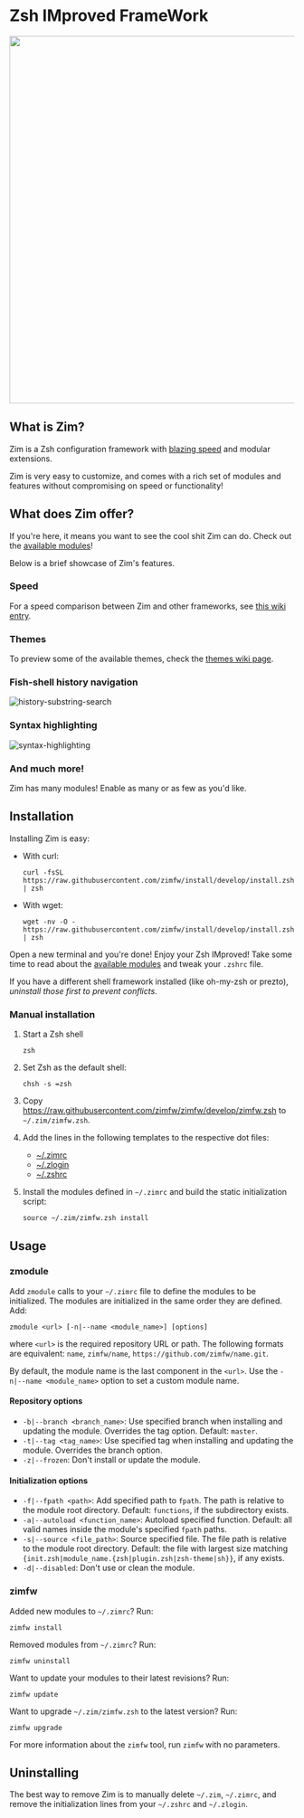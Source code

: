 Zsh IMproved FrameWork
======================

<div align="center">
  <a href="https://github.com/zimfw/zimfw">
    <img width=650px src="https://zimfw.github.io/images/zim_banner.png">
  </a>
</div>

What is Zim?
------------
Zim is a Zsh configuration framework with [blazing speed] and modular extensions.

Zim is very easy to customize, and comes with a rich set of modules and features without compromising on speed or functionality!

What does Zim offer?
-----------------
If you're here, it means you want to see the cool shit Zim can do. Check out the [available modules]!

Below is a brief showcase of Zim's features.

### Speed
For a speed comparison between Zim and other frameworks, see [this wiki entry][blazing speed].

### Themes

To preview some of the available themes, check the [themes wiki page].

### Fish-shell history navigation
![history-substring-search]

### Syntax highlighting
![syntax-highlighting]

### And much more!
Zim has many modules! Enable as many or as few as you'd like.

Installation
------------
Installing Zim is easy:

  * With curl:

        curl -fsSL https://raw.githubusercontent.com/zimfw/install/develop/install.zsh | zsh

  * With wget:

        wget -nv -O - https://raw.githubusercontent.com/zimfw/install/develop/install.zsh | zsh

Open a new terminal and you're done! Enjoy your Zsh IMproved! Take some time to
read about the [available modules] and tweak your `.zshrc` file.

If you have a different shell framework installed (like oh-my-zsh or prezto),
*uninstall those first to prevent conflicts*.

### Manual installation

1. Start a Zsh shell

       zsh

2. Set Zsh as the default shell:

       chsh -s =zsh

3. Copy https://raw.githubusercontent.com/zimfw/zimfw/develop/zimfw.zsh to
   `~/.zim/zimfw.zsh`.

4. Add the lines in the following templates to the respective dot files:
   * [~/.zimrc](https://github.com/zimfw/install/blob/develop/src/templates/zimrc)
   * [~/.zlogin](https://github.com/zimfw/install/blob/develop/src/templates/zlogin)
   * [~/.zshrc](https://github.com/zimfw/install/blob/develop/src/templates/zshrc)

5. Install the modules defined in `~/.zimrc` and build the static initialization script:

       source ~/.zim/zimfw.zsh install

Usage
-----

### zmodule

Add `zmodule` calls to your `~/.zimrc` file to define the modules to be initialized.
The modules are initialized in the same order they are defined. Add:

    zmodule <url> [-n|--name <module_name>] [options]

where `<url>` is the required repository URL or path. The following formats
are equivalent: `name`, `zimfw/name`, `https://github.com/zimfw/name.git`.

By default, the module name is the last component in the `<url>`. Use the
`-n|--name <module_name>` option to set a custom module name.

#### Repository options

* `-b|--branch <branch_name>`: Use specified branch when installing and
  updating the module. Overrides the tag option. Default: `master`.
* `-t|--tag <tag_name>`: Use specified tag when installing and updating the
  module. Overrides the branch option.
* `-z|--frozen`: Don't install or update the module.

#### Initialization options

* `-f|--fpath <path>`: Add specified path to `fpath`. The path is relative to
  the module root directory. Default: `functions`, if the subdirectory exists.
* `-a|--autoload <function_name>`: Autoload specified function. Default: all
  valid names inside the module's specified `fpath` paths.
* `-s|--source <file_path>`: Source specified file. The file path is relative
  to the module root directory. Default: the file with largest size matching
  `{init.zsh|module_name.{zsh|plugin.zsh|zsh-theme|sh}}`, if any exists.
* `-d|--disabled`: Don't use or clean the module.

### zimfw

Added new modules to `~/.zimrc`? Run:

    zimfw install

Removed modules from `~/.zimrc`? Run:

    zimfw uninstall

Want to update your modules to their latest revisions? Run:

    zimfw update

Want to upgrade `~/.zim/zimfw.zsh` to the latest version? Run:

    zimfw upgrade

For more information about the `zimfw` tool, run `zimfw` with no parameters.

Uninstalling
------------

The best way to remove Zim is to manually delete `~/.zim`, `~/.zimrc`, and
remove the initialization lines from your `~/.zshrc` and `~/.zlogin`.

[history-substring-search]: https://zimfw.github.io/images/zim_history-substring-search.gif
[syntax-highlighting]: https://zimfw.github.io/images/zim_syntax-highlighting.gif
[blazing speed]: https://github.com/zimfw/zimfw/wiki/Speed
[available modules]: https://github.com/zimfw/zimfw/wiki/Modules
[themes wiki page]: https://github.com/zimfw/zimfw/wiki/Themes
